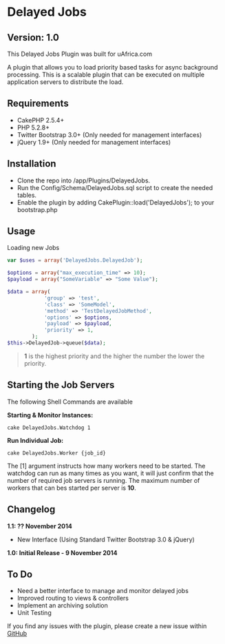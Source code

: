 Delayed Jobs
=================

Version: 1.0
------------

This Delayed Jobs Plugin was built for uAfrica.com

A plugin that allows you to load priority based tasks for async background processing. This is a scalable plugin that can be executed on multiple application servers to distribute the load.

Requirements
------------

* CakePHP 2.5.4+
* PHP 5.2.8+
* Twitter Bootstrap 3.0+ (Only needed for management interfaces)
* jQuery 1.9+ (Only needed for management interfaces)

Installation
------------

* Clone the repo into /app/Plugins/DelayedJobs.
* Run the Config/Schema/DelayedJobs.sql script to create the needed tables.
* Enable the plugin by adding CakePlugin::load('DelayedJobs'); to your bootstrap.php

Usage
-------------

Loading new Jobs

```php
var $uses = array('DelayedJobs.DelayedJob');

$options = array("max_execution_time" => 10);
$payload = array("SomeVariable" => "Some Value");

$data = array(
            'group' => 'test',
            'class' => 'SomeModel',
            'method' => 'TestDelayedJobMethod',
            'options' => $options,
            'payload' => $payload,
            'priority' => 1,
        );
$this->DelayedJob->queue($data);
```

> **1** is the highest priority and the higher the number the lower the
> priority.

Starting the Job Servers
------------------------
The following Shell Commands are available

**Starting & Monitor Instances:**

    cake DelayedJobs.Watchdog 1

**Run Individual Job:**

    cake DelayedJobs.Worker {job_id}

The [1] argument instructs how many workers need to be started. The watchdog can run as many times as you want, it will just confirm that the number of required job servers is running. The maximum number of workers that can bes started per server is **10**.


Changelog
-----

**1.1: ?? November 2014**
* New Interface (Using Standard Twitter Bootstrap 3.0 & jQuery)

**1.0: Initial Release - 9 November 2014**

To Do
-----

* Need a better interface to manage and monitor delayed jobs
* Improved routing to views & controllers
* Implement an archiving solution
* Unit Testing

If you find any issues with the plugin, please create a new issue within [GitHub](https://github.com/uafrica/delayed-jobs/issues)